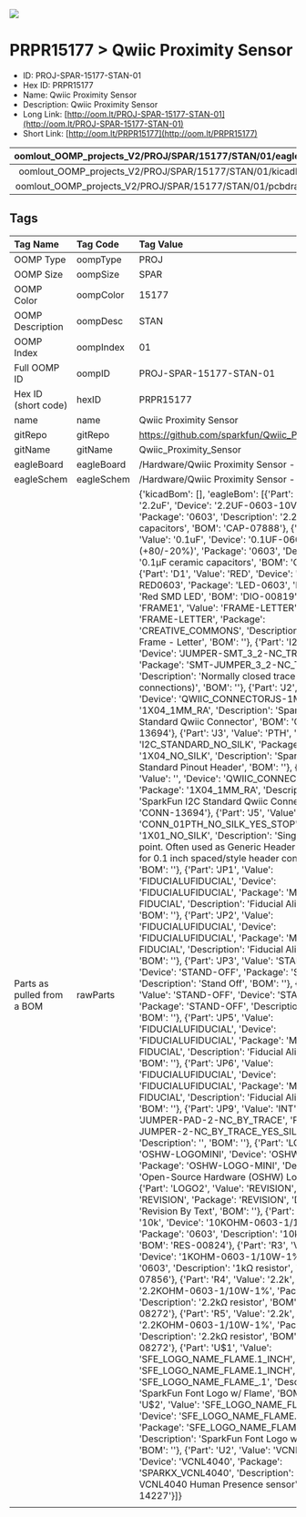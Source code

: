 


  
![][im]
# PRPR15177 > Qwiic Proximity Sensor

- ID: PROJ-SPAR-15177-STAN-01
- Hex ID: PRPR15177
- Name: Qwiic Proximity Sensor
- Description: Qwiic Proximity Sensor
- Long Link: [http://oom.lt/PROJ-SPAR-15177-STAN-01](http://oom.lt/PROJ-SPAR-15177-STAN-01)
- Short Link: [http://oom.lt/PRPR15177](http://oom.lt/PRPR15177)
  

|oomlout_OOMP_projects_V2/PROJ/SPAR/15177/STAN/01/eagleImage.png|oomlout_OOMP_projects_V2/PROJ/SPAR/15177/STAN/01/eagleSchemImage.png|oomlout_OOMP_projects_V2/PROJ/SPAR/15177/STAN/01/kicadPcb3dFront.png|oomlout_OOMP_projects_V2/PROJ/SPAR/15177/STAN/01/kicadPcb3dBack.png|
| :---: | :---: | :---: | :---: |
|oomlout_OOMP_projects_V2/PROJ/SPAR/15177/STAN/01/kicadPcb3d.png|oomlout_OOMP_projects_V2/PROJ/SPAR/15177/STAN/01/bomBack.png|oomlout_OOMP_projects_V2/PROJ/SPAR/15177/STAN/01/bomFront.png|oomlout_OOMP_projects_V2/PROJ/SPAR/15177/STAN/01/pcbdraw.svg|
|oomlout_OOMP_projects_V2/PROJ/SPAR/15177/STAN/01/pcbdrawBack.svg||||

## Tags
  

|Tag Name|Tag Code|Tag Value|
| :--- | :--- | :--- |
|OOMP Type|oompType|PROJ|
|OOMP Size|oompSize|SPAR|
|OOMP Color|oompColor|15177|
|OOMP Description|oompDesc|STAN|
|OOMP Index|oompIndex|01|
|Full OOMP ID|oompID|PROJ-SPAR-15177-STAN-01|
|Hex ID (short code)|hexID|PRPR15177|
|name|name|Qwiic Proximity Sensor|
|gitRepo|gitRepo|https://github.com/sparkfun/Qwiic_Proximity_Sensor|
|gitName|gitName|Qwiic_Proximity_Sensor|
|eagleBoard|eagleBoard|/Hardware/Qwiic Proximity Sensor - VCNL4040.brd|
|eagleSchem|eagleSchem|/Hardware/Qwiic Proximity Sensor - VCNL4040.sch|
|Parts as pulled from a BOM|rawParts|{'kicadBom': [], 'eagleBom': [{'Part': 'C1', 'Value': '2.2uF', 'Device': '2.2UF-0603-10V-20%', 'Package': '0603', 'Description': '2.2µF ceramic capacitors', 'BOM': 'CAP-07888'}, {'Part': 'C4', 'Value': '0.1uF', 'Device': '0.1UF-0603-25V-(+80/-20%)', 'Package': '0603', 'Description': '0.1µF ceramic capacitors', 'BOM': 'CAP-00810'}, {'Part': 'D1', 'Value': 'RED', 'Device': 'LED-RED0603', 'Package': 'LED-0603', 'Description': 'Red SMD LED', 'BOM': 'DIO-00819'}, {'Part': 'FRAME1', 'Value': 'FRAME-LETTER', 'Device': 'FRAME-LETTER', 'Package': 'CREATIVE_COMMONS', 'Description': 'Schematic Frame - Letter', 'BOM': ''}, {'Part': 'I2C', 'Value': '', 'Device': 'JUMPER-SMT_3_2-NC_TRACE_SILK', 'Package': 'SMT-JUMPER_3_2-NC_TRACE_SILK', 'Description': 'Normally closed trace jumper (2 of 2 connections)', 'BOM': ''}, {'Part': 'J2', 'Value': '', 'Device': 'QWIIC_CONNECTORJS-1MM', 'Package': '1X04_1MM_RA', 'Description': 'SparkFun I2C Standard Qwiic Connector', 'BOM': 'CONN-13694'}, {'Part': 'J3', 'Value': 'PTH', 'Device': 'I2C_STANDARD_NO_SILK', 'Package': '1X04_NO_SILK', 'Description': 'SparkFun I2C Standard Pinout Header', 'BOM': ''}, {'Part': 'J4', 'Value': '', 'Device': 'QWIIC_CONNECTORJS-1MM', 'Package': '1X04_1MM_RA', 'Description': 'SparkFun I2C Standard Qwiic Connector', 'BOM': 'CONN-13694'}, {'Part': 'J5', 'Value': '', 'Device': 'CONN_01PTH_NO_SILK_YES_STOP', 'Package': '1X01_NO_SILK', 'Description': 'Single connection point. Often used as Generic Header-pin footprint for 0.1 inch spaced/style header connections', 'BOM': ''}, {'Part': 'JP1', 'Value': 'FIDUCIALUFIDUCIAL', 'Device': 'FIDUCIALUFIDUCIAL', 'Package': 'MICRO-FIDUCIAL', 'Description': 'Fiducial Alignment Points', 'BOM': ''}, {'Part': 'JP2', 'Value': 'FIDUCIALUFIDUCIAL', 'Device': 'FIDUCIALUFIDUCIAL', 'Package': 'MICRO-FIDUCIAL', 'Description': 'Fiducial Alignment Points', 'BOM': ''}, {'Part': 'JP3', 'Value': 'STAND-OFF', 'Device': 'STAND-OFF', 'Package': 'STAND-OFF', 'Description': 'Stand Off', 'BOM': ''}, {'Part': 'JP4', 'Value': 'STAND-OFF', 'Device': 'STAND-OFF', 'Package': 'STAND-OFF', 'Description': 'Stand Off', 'BOM': ''}, {'Part': 'JP5', 'Value': 'FIDUCIALUFIDUCIAL', 'Device': 'FIDUCIALUFIDUCIAL', 'Package': 'MICRO-FIDUCIAL', 'Description': 'Fiducial Alignment Points', 'BOM': ''}, {'Part': 'JP6', 'Value': 'FIDUCIALUFIDUCIAL', 'Device': 'FIDUCIALUFIDUCIAL', 'Package': 'MICRO-FIDUCIAL', 'Description': 'Fiducial Alignment Points', 'BOM': ''}, {'Part': 'JP9', 'Value': 'INT', 'Device': 'JUMPER-PAD-2-NC_BY_TRACE', 'Package': 'PAD-JUMPER-2-NC_BY_TRACE_YES_SILK', 'Description': '', 'BOM': ''}, {'Part': 'LOGO1', 'Value': 'OSHW-LOGOMINI', 'Device': 'OSHW-LOGOMINI', 'Package': 'OSHW-LOGO-MINI', 'Description': 'Open-Source Hardware (OSHW) Logo', 'BOM': ''}, {'Part': 'LOGO2', 'Value': 'REVISION', 'Device': 'REVISION', 'Package': 'REVISION', 'Description': 'Revision By Text', 'BOM': ''}, {'Part': 'R1', 'Value': '10k', 'Device': '10KOHM-0603-1/10W-1%', 'Package': '0603', 'Description': '10kΩ resistor', 'BOM': 'RES-00824'}, {'Part': 'R3', 'Value': '1k', 'Device': '1KOHM-0603-1/10W-1%', 'Package': '0603', 'Description': '1kΩ resistor', 'BOM': 'RES-07856'}, {'Part': 'R4', 'Value': '2.2k', 'Device': '2.2KOHM-0603-1/10W-1%', 'Package': '0603', 'Description': '2.2kΩ resistor', 'BOM': 'RES-08272'}, {'Part': 'R5', 'Value': '2.2k', 'Device': '2.2KOHM-0603-1/10W-1%', 'Package': '0603', 'Description': '2.2kΩ resistor', 'BOM': 'RES-08272'}, {'Part': 'U$1', 'Value': 'SFE_LOGO_NAME_FLAME.1_INCH', 'Device': 'SFE_LOGO_NAME_FLAME.1_INCH', 'Package': 'SFE_LOGO_NAME_FLAME_.1', 'Description': 'SparkFun Font Logo w/ Flame', 'BOM': ''}, {'Part': 'U$2', 'Value': 'SFE_LOGO_NAME_FLAME.1_INCH', 'Device': 'SFE_LOGO_NAME_FLAME.1_INCH', 'Package': 'SFE_LOGO_NAME_FLAME_.1', 'Description': 'SparkFun Font Logo w/ Flame', 'BOM': ''}, {'Part': 'U2', 'Value': 'VCNL4040', 'Device': 'VCNL4040', 'Package': 'SPARKX_VCNL4040', 'Description': 'Vishay VCNL4040 Human Presence sensor', 'BOM': 'IC-14227'}]}|
||||



[im]: PROJ/SPAR/15177/STAN/01/kicadPcb3d_450.png
